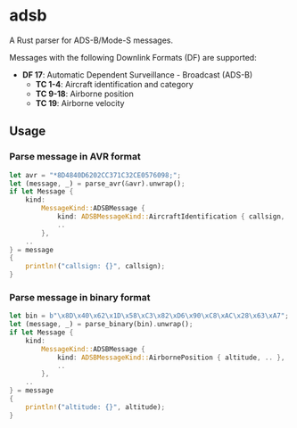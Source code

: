 # adsb

A Rust parser for ADS-B/Mode-S messages.

Messages with the following Downlink Formats (DF) are supported:

- **DF 17**: Automatic Dependent Surveillance - Broadcast (ADS-B)
  - **TC 1-4**: Aircraft identification and category
  - **TC 9-18**: Airborne position
  - **TC 19**: Airborne velocity

## Usage

### Parse message in AVR format

```rust
let avr = "*8D4840D6202CC371C32CE0576098;";
let (message, _) = parse_avr(&avr).unwrap();
if let Message {
    kind:
        MessageKind::ADSBMessage {
            kind: ADSBMessageKind::AircraftIdentification { callsign, .. },
            ..
        },
    ..
} = message
{
    println!("callsign: {}", callsign);
}
```

### Parse message in binary format

```rust
let bin = b"\x8D\x40\x62\x1D\x58\xC3\x82\xD6\x90\xC8\xAC\x28\x63\xA7";
let (message, _) = parse_binary(bin).unwrap();
if let Message {
    kind:
        MessageKind::ADSBMessage {
            kind: ADSBMessageKind::AirbornePosition { altitude, .. },
            ..
        },
    ..
} = message
{
    println!("altitude: {}", altitude);
}
```
